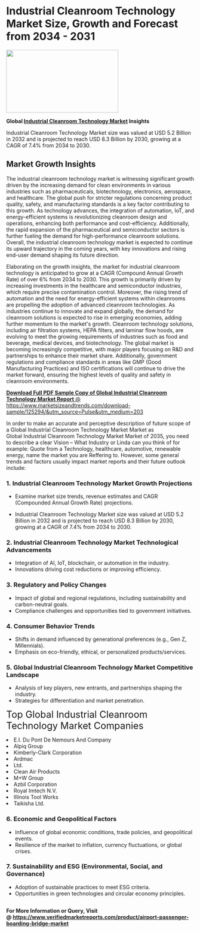 <H1>Industrial Cleanroom Technology Market Size, Growth and Forecast from 2034 - 2031</H1><img class="aligncenter size-medium wp-image-584254" src="https://thirdeyenews.in/wp-content/uploads/2034/09/Global-Market-Research-300x168.jpeg" alt="" width="300" height="168" /><p><strong>Global&nbsp;<a href="https://www.marketsizeandtrends.com/download-sample/125294/&amp;utm_source=Pulse&amp;utm_medium=203">Industrial Cleanroom Technology Market</a> Insights</strong></p><p>Industrial Cleanroom Technology Market size was valued at USD 5.2 Billion in 2032 and is projected to reach USD 8.3 Billion by 2030, growing at a CAGR of 7.4% from 2034 to 2030.</p><p><h2>Market Growth Insights</h2> <p>The industrial cleanroom technology market is witnessing significant growth driven by the increasing demand for clean environments in various industries such as pharmaceuticals, biotechnology, electronics, aerospace, and healthcare. The global push for stricter regulations concerning product quality, safety, and manufacturing standards is a key factor contributing to this growth. As technology advances, the integration of automation, IoT, and energy-efficient systems is revolutionizing cleanroom design and operations, enhancing both performance and cost-efficiency. Additionally, the rapid expansion of the pharmaceutical and semiconductor sectors is further fueling the demand for high-performance cleanroom solutions. Overall, the industrial cleanroom technology market is expected to continue its upward trajectory in the coming years, with key innovations and rising end-user demand shaping its future direction.</p> <p><a href="sample-download-link" target="_blank"></a></p> <p>Elaborating on the growth insights, the market for industrial cleanroom technology is anticipated to grow at a CAGR (Compound Annual Growth Rate) of over 6% from 2034 to 2030. This growth is primarily driven by increasing investments in the healthcare and semiconductor industries, which require precise contamination control. Moreover, the rising trend of automation and the need for energy-efficient systems within cleanrooms are propelling the adoption of advanced cleanroom technologies. As industries continue to innovate and expand globally, the demand for cleanroom solutions is expected to rise in emerging economies, adding further momentum to the market's growth. Cleanroom technology solutions, including air filtration systems, HEPA filters, and laminar flow hoods, are evolving to meet the growing requirements of industries such as food and beverage, medical devices, and biotechnology. The global market is becoming increasingly competitive, with major players focusing on R&D and partnerships to enhance their market share. Additionally, government regulations and compliance standards in areas like GMP (Good Manufacturing Practices) and ISO certifications will continue to drive the market forward, ensuring the highest levels of quality and safety in cleanroom environments.</p> <p><a href="get-more-link" target="_blank"></p><p><span class=""><strong>Download Full PDF Sample Copy of Global Industrial Cleanroom Technology Market Report</strong> @ <a href="https://www.marketsizeandtrends.com/download-sample/125294/&amp;utm_source=Pulse&amp;utm_medium=203" target="_blank">https://www.marketsizeandtrends.com/download-sample/125294/&amp;utm_source=Pulse&amp;utm_medium=203</a></span></p><p>In order to make an accurate and perceptive description of future scope of a Global&nbsp;Industrial Cleanroom Technology Market Market as Global&nbsp;Industrial Cleanroom Technology Market Market of 2035, you need to describe a clear Vision &ndash; What Industry or Linda can you think of for example: Quote from a Technology, healthcare, automotive, renewable energy, name the market you are Reffering to. However, some general trends and factors usually impact market reports and their future outlook include:</p><h3>1.&nbsp;<strong>Industrial Cleanroom Technology Market Growth Projections</strong></h3><ul><li>Examine market size trends, revenue estimates and CAGR (Compounded Annual Growth Rate) projections.</li><li><p>Industrial Cleanroom Technology Market size was valued at USD 5.2 Billion in 2032 and is projected to reach USD 8.3 Billion by 2030, growing at a CAGR of 7.4% from 2034 to 2030.</p></li></ul><h3>2.&nbsp;<strong>Industrial Cleanroom Technology Market Technological Advancements</strong></h3><ul><li>Integration of AI, IoT, blockchain, or automation in the industry.</li><li>Innovations driving cost reductions or improving efficiency.</li></ul><h3>3.&nbsp;<strong>Regulatory and Policy Changes</strong></h3><ul><li>Impact of global and regional regulations, including sustainability and carbon-neutral goals.</li><li>Compliance challenges and opportunities tied to government initiatives.</li></ul><h3>4.&nbsp;<strong>Consumer Behavior Trends</strong></h3><ul><li>Shifts in demand influenced by generational preferences (e.g., Gen Z, Millennials).</li><li>Emphasis on eco-friendly, ethical, or personalized products/services.</li></ul><h3>5.&nbsp;<strong>Global Industrial Cleanroom Technology Market Competitive Landscape</strong></h3><ul><li>Analysis of key players, new entrants, and partnerships shaping the industry.</li><li>Strategies for differentiation and market penetration.</li></ul><p data-pm-slice="1 1 []"><span style="color: inherit; font-family: inherit; font-size: 25px;">Top Global Industrial Cleanroom Technology Market Companies</span></p><div class="" data-test-id=""><p><li>E.I. Du Pont De Nemours And Company</li><li> Alpiq Group</li><li> Kimberly-Clark Corporation</li><li> Ardmac</li><li> Ltd.</li><li> Clean Air Products</li><li> M+W Group</li><li> Azbil Corporation</li><li> Royal Imtech N.V.</li><li> Illinois Tool Works</li><li> Taikisha Ltd.</li></p></div><h3>6.&nbsp;<strong>Economic and Geopolitical Factors</strong></h3><ul><li>Influence of global economic conditions, trade policies, and geopolitical events.</li><li>Resilience of the market to inflation, currency fluctuations, or global crises.</li></ul><h3>7.&nbsp;<strong>Sustainability and ESG (Environmental, Social, and Governance)</strong></h3><ul><li>Adoption of sustainable practices to meet ESG criteria.</li><li>Opportunities in green technologies and circular economy principles.</li></ul><h2><strong style="font-size: 14px;">For More Information or Query, Visit @&nbsp;</strong><a style="background-color: #ffffff; font-size: 14px;" href="https://www.marketsizeandtrends.com/report/industrial-cleanroom-technology-market/" target="_blank">https://www.verifiedmarketreports.com/product/airport-passenger-boarding-bridge-market</a></h2>
